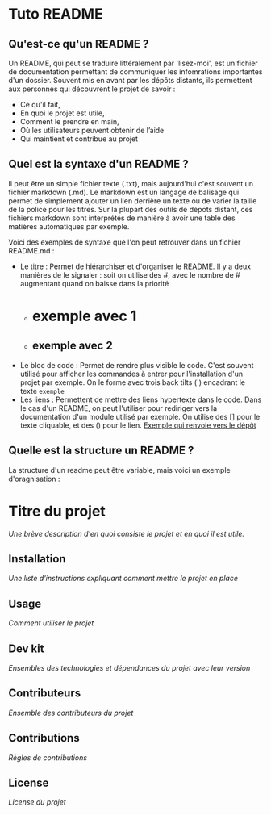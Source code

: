 # Tuto README

## Qu'est-ce qu'un README ?

Un README, qui peut se traduire littéralement par 'lisez-moi', est un fichier de documentation permettant de communiquer les infomrations importantes d'un dossier. Souvent mis en avant par les dépôts distants, ils permettent aux personnes qui découvrent le projet de savoir : 
 - Ce qu'il fait, 
 - En quoi le projet est utile, 
 - Comment le prendre en main,
 - Où les utilisateurs peuvent obtenir de l’aide
 - Qui maintient et contribue au projet 

## Quel est la syntaxe d'un README ?
Il peut être un simple fichier texte (.txt), mais aujourd'hui c'est souvent un fichier markdown (.md).
Le markdown est un langage de balisage qui permet de simplement ajouter un lien derrière un texte ou de varier la taille de la police pour les titres. Sur la plupart des outils de dépots distant, ces fichiers markdown sont interprétés de manière à avoir une table des matières automatiques par exemple.

Voici des exemples de syntaxe que l'on peut retrouver dans un fichier README.md : 

* Le titre : Permet de hiérarchiser et d'organiser le README. Il y a deux manières de le signaler : soit on utilise des #, avec le nombre de # augmentant quand on baisse dans la priorité 
    * # exemple avec 1 #
    * ## exemple avec 2 #
* Le bloc de code : Permet de rendre plus visible le code. C'est souvent utilisé pour afficher les commandes à entrer pour l'installation d'un projet par exemple. On le forme avec trois back tilts (`) encadrant le texte
 ```exemple```
* Les liens : Permettent de mettre des liens hypertexte dans le code. Dans le cas d'un README, on peut l'utiliser pour rediriger vers la documentation d'un module utilisé par exemple. On utilise des [] pour le texte cliquable, et des () pour le lien.
[Exemple qui renvoie vers le dépôt](https://github.com/Sweetie4/TP2-versionning/tree/main)

## Quelle est la structure un README ?

La structure d'un readme peut être variable, mais voici un exemple d'oragnisation : 

# Titre du projet

_Une brève description d'en quoi consiste le projet et en quoi il est utile._

## Installation

_Une liste d'instructions expliquant comment mettre le projet en place_


## Usage

_Comment utiliser le projet_

## Dev kit

_Ensembles des technologies et dépendances du projet avec leur version_

## Contributeurs

_Ensemble des contributeurs du projet_

## Contributions

_Règles de contributions_

## License

_License du projet_